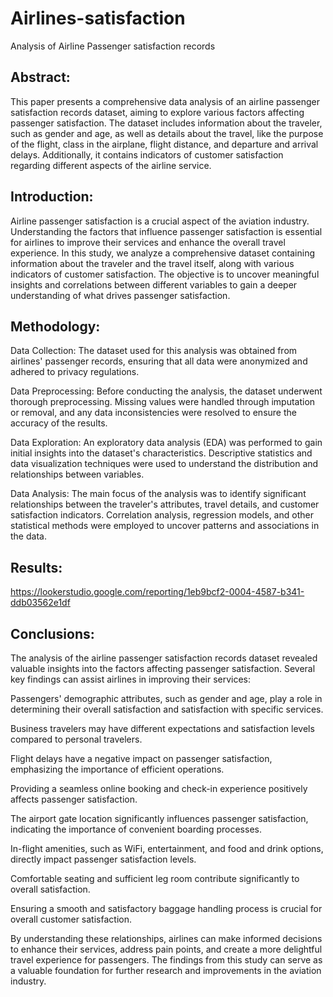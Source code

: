 # Airlines-satisfaction
Analysis of Airline Passenger satisfaction records

## Abstract:
This paper presents a comprehensive data analysis of an airline passenger satisfaction records dataset, aiming to explore various factors affecting passenger satisfaction. The dataset includes information about the traveler, such as gender and age, as well as details about the travel, like the purpose of the flight, class in the airplane, flight distance, and departure and arrival delays. Additionally, it contains indicators of customer satisfaction regarding different aspects of the airline service.

## Introduction:
Airline passenger satisfaction is a crucial aspect of the aviation industry. Understanding the factors that influence passenger satisfaction is essential for airlines to improve their services and enhance the overall travel experience. In this study, we analyze a comprehensive dataset containing information about the traveler and the travel itself, along with various indicators of customer satisfaction. The objective is to uncover meaningful insights and correlations between different variables to gain a deeper understanding of what drives passenger satisfaction.

## Methodology:

Data Collection: The dataset used for this analysis was obtained from airlines' passenger records, ensuring that all data were anonymized and adhered to privacy regulations.

Data Preprocessing: Before conducting the analysis, the dataset underwent thorough preprocessing. Missing values were handled through imputation or removal, and any data inconsistencies were resolved to ensure the accuracy of the results.

Data Exploration: An exploratory data analysis (EDA) was performed to gain initial insights into the dataset's characteristics. Descriptive statistics and data visualization techniques were used to understand the distribution and relationships between variables.

Data Analysis: The main focus of the analysis was to identify significant relationships between the traveler's attributes, travel details, and customer satisfaction indicators. Correlation analysis, regression models, and other statistical methods were employed to uncover patterns and associations in the data.

## Results:
https://lookerstudio.google.com/reporting/1eb9bcf2-0004-4587-b341-ddb03562e1df


## Conclusions:
The analysis of the airline passenger satisfaction records dataset revealed valuable insights into the factors affecting passenger satisfaction. Several key findings can assist airlines in improving their services:

Passengers' demographic attributes, such as gender and age, play a role in determining their overall satisfaction and satisfaction with specific services.

Business travelers may have different expectations and satisfaction levels compared to personal travelers.

Flight delays have a negative impact on passenger satisfaction, emphasizing the importance of efficient operations.

Providing a seamless online booking and check-in experience positively affects passenger satisfaction.

The airport gate location significantly influences passenger satisfaction, indicating the importance of convenient boarding processes.

In-flight amenities, such as WiFi, entertainment, and food and drink options, directly impact passenger satisfaction levels.

Comfortable seating and sufficient leg room contribute significantly to overall satisfaction.

Ensuring a smooth and satisfactory baggage handling process is crucial for overall customer satisfaction.

By understanding these relationships, airlines can make informed decisions to enhance their services, address pain points, and create a more delightful travel experience for passengers. The findings from this study can serve as a valuable foundation for further research and improvements in the aviation industry.
